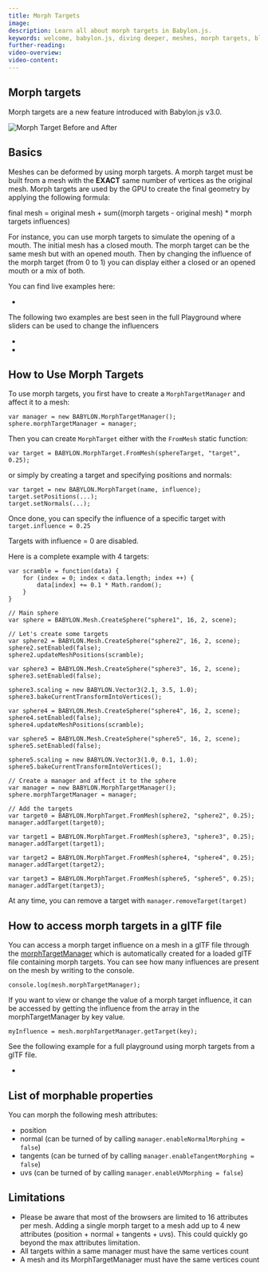```yaml
---
title: Morph Targets
image: 
description: Learn all about morph targets in Babylon.js.
keywords: welcome, babylon.js, diving deeper, meshes, morph targets, blend shapes
further-reading:
video-overview:
video-content:
---
```


## Morph targets

Morph targets are a new feature introduced with Babylon.js v3.0.

![Morph Target Before and After](/img/how_to/morphtargets.jpg)

## Basics
Meshes can be deformed by using morph targets. A morph target must be built from a mesh with the **EXACT** same number of vertices as the original mesh.
Morph targets are used by the GPU to create the final geometry by applying the following formula:

final mesh = original mesh + sum((morph targets - original mesh) * morph targets influences)

For instance, you can use morph targets to simulate the opening of a mouth. The initial mesh has a closed mouth. The morph target can be the same mesh but with an opened mouth. Then by changing the influence of the morph target (from 0 to 1) you can display either a closed or an opened mouth or a mix of both.

You can find live examples here: 
* <Playground id="#HPV2TZ#8" title="Animated Morph Targets" description="Simple example of animated morph targets." image=""/>

The following two examples are best seen in the full Playground where sliders can be used to change the influencers
* <Playground id="#HPV2TZ#2" title="Animated Morph Targets with Standard Material" description="Simple example of animated morph targets with standard material." image=""/>  
* <Playground id="#HPV2TZ#4" title="Animated Morph Targets with PBR Material" description="Simple example of animated morph targets with PBR material." image=""/>

## How to Use Morph Targets
To use morph targets, you first have to create a `MorphTargetManager` and affect it to a mesh:

```
var manager = new BABYLON.MorphTargetManager();
sphere.morphTargetManager = manager;
```

Then you can create `MorphTarget` either with the `FromMesh` static function:

```
var target = BABYLON.MorphTarget.FromMesh(sphereTarget, "target", 0.25);
```

or simply by creating a target and specifying positions and normals:

```
var target = new BABYLON.MorphTarget(name, influence);
target.setPositions(...);
target.setNormals(...);
```

Once done, you can specify the influence of a specific target with `target.influence = 0.25`

Targets with influence = 0 are disabled.

Here is a complete example with 4 targets:

```
var scramble = function(data) {
    for (index = 0; index < data.length; index ++) {
        data[index] += 0.1 * Math.random();
    }
}

// Main sphere
var sphere = BABYLON.Mesh.CreateSphere("sphere1", 16, 2, scene);

// Let's create some targets
var sphere2 = BABYLON.Mesh.CreateSphere("sphere2", 16, 2, scene);
sphere2.setEnabled(false);
sphere2.updateMeshPositions(scramble);

var sphere3 = BABYLON.Mesh.CreateSphere("sphere3", 16, 2, scene);
sphere3.setEnabled(false);

sphere3.scaling = new BABYLON.Vector3(2.1, 3.5, 1.0);
sphere3.bakeCurrentTransformIntoVertices();

var sphere4 = BABYLON.Mesh.CreateSphere("sphere4", 16, 2, scene);
sphere4.setEnabled(false);
sphere4.updateMeshPositions(scramble);

var sphere5 = BABYLON.Mesh.CreateSphere("sphere5", 16, 2, scene);
sphere5.setEnabled(false);

sphere5.scaling = new BABYLON.Vector3(1.0, 0.1, 1.0);
sphere5.bakeCurrentTransformIntoVertices();    

// Create a manager and affect it to the sphere
var manager = new BABYLON.MorphTargetManager();
sphere.morphTargetManager = manager;

// Add the targets
var target0 = BABYLON.MorphTarget.FromMesh(sphere2, "sphere2", 0.25);
manager.addTarget(target0);

var target1 = BABYLON.MorphTarget.FromMesh(sphere3, "sphere3", 0.25);
manager.addTarget(target1);

var target2 = BABYLON.MorphTarget.FromMesh(sphere4, "sphere4", 0.25);
manager.addTarget(target2);   

var target3 = BABYLON.MorphTarget.FromMesh(sphere5, "sphere5", 0.25);
manager.addTarget(target3);      
```

At any time, you can remove a target with `manager.removeTarget(target)`

## How to access morph targets in a glTF file
You can access a morph target influence on a mesh in a glTF file through the [morphTargetManager](https://doc.babylonjs.com/api/classes/babylon.morphtargetmanager#gettarget) which is automatically created for a loaded glTF file containing morph targets. You can see how many influences are present on the mesh by writing to the console.

```
console.log(mesh.morphTargetManager);
```

If you want to view or change the value of a morph target influence, it can be accessed by getting the influence from the array in the morphTargetManager by key value.

```
myInfluence = mesh.morphTargetManager.getTarget(key);
```
See the following example for a full playground using morph targets from a glTF file.
- <Playground id="#9CLJEF" title="Morph Targets From a .glTF File" description="Simple example of using morph targets from a .glTF file." image=""/>

## List of morphable properties

You can morph the following mesh attributes:
- position
- normal (can be turned of by calling `manager.enableNormalMorphing = false`)
- tangents (can be turned of by calling `manager.enableTangentMorphing = false`)
- uvs (can be turned of by calling `manager.enableUVMorphing = false`)

## Limitations

* Please be aware that most of the browsers are limited to 16 attributes per mesh. Adding a single morph target to a mesh add up to 4 new attributes (position + normal + tangents + uvs). This could quickly go beyond the max attributes limitation.
* All targets within a same manager must have the same vertices count
* A mesh and its MorphTargetManager must have the same vertices count